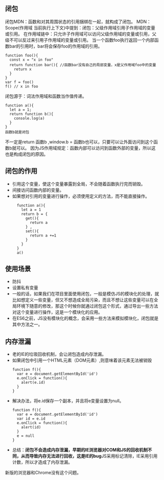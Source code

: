 ## 闭包
闭包MDN：函数和对其周围状态的引用捆绑在一起，就构成了闭包。
MDN：Scope(作用域 当前执行上下文)中提到：闭包：父级作用域引用子作用域的变量或引用。
在作用域链中：只允许子作用域可以访问父级作用域的变量或引用，父级不可以反过来引用子作用域的变量或引用。
当一个函数foo执行返回一个内部函数bar的引用时，bar将会保存foo的作用域的引用。
```
function foo(){
  const x = "x in foo"
  return function bar(){ //函数bar没有自己的局部变量，x是父作用域foo中的变量
    return x 
  }
}
var f = foo()
f() // x in foo
```


闭包源于：词法作用域和函数当作值传递。
```
function a(){
  let a = 1;
  return function b(){
    console.log(a)
  }
}
函数b就是闭包
```
不一定是return 函数b ,window.b = 函数b也可以，只要可以让外面访问到这个函数b就可以。
因为JS作用域规定：函数内部可以访问到函数外部的变量，所以这也是构成闭包的原因。

## 闭包的作用

- 引用这个变量，使这个变量暴露到全局，不会随着函数执行完而销毁。
- 间接访问函数内部的变量。
- 如果想对引用的变量进行操作，必须使用定义的方法，而不能直接操作。
  ```
    function a(){
      let a = 1
      return b = {
        get(){
          return a
        } ,
        set(){
          return a +=1
        }
      }
    }
    a()
  ```
  

## 使用场景

- 防抖
- 设置私有变量 
- 一般的话，如果我们在项目里面使用闭包，一般是模仿JS的模块化的处理，就比如想定义一些变量，但又不想造成全局污染，而且不想让这些变量可以在全局环境下随意的修改，那这个时候你就通过闭包这个形式，通过导出一些方法对这个变量进行操作，这是一个模块化的应用。
- 在ES6之前，JS没有模块化的概念，会采用一些方法来模拟模块化，闭包就是其中方法之一。


## 内存泄漏

- 老的IE的垃圾回收机制，会让闭包造成内存泄漏。
- 如果闭包中引用一个HTML元素（DOM元素）,则意味着该元素无法被销毁
  ```
  function f(){
    var e = document.getElementById('id')
    e.onClick = function(){
      alert(e.id)
    }
  }
  ```
- 解决办法，将e.id保存一个副本，并且将e变量设置为null。
  ```
  function f(){
    var e = document.getElementById('id')
    var id = e.id
    e.onClick = function(){
      alert(id)
    }
    e = null
  }
  ```
- 总结：**闭包不会造成内存泄漏，早期的IE浏览器对COM和JS的回收机制不同，从而导致内存无法进行回收，这是IE的bug**JS采用标记清除，IE采用引用计数，所以才造成了内存泄漏。


新版的浏览器和Chrome没有这个问题。

